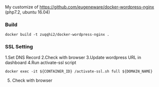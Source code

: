 My customize of https://github.com/eugeneware/docker-wordpress-nginx
(php7.2, ubuntu 16.04)


### Build

    docker build -t zuqqhi2/docker-wordpress-nginx .

### SSL Setting

1.Set DNS Record
2.Check with browser
3.Update wordpress URL in dashboard
4.Run activate-ssl script

    docker exec -it ${CONTAINER_ID} /activate-ssl.sh full ${DOMAIN_NAME}

5. Check with browser
